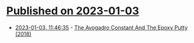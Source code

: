 # [Published on 2023-01-03](index.md)

* [2023-01-03, 11:46:35](https://news.ycombinator.com/item?id=34230332) - [The Avogadro Constant And The Epoxy Putty (2018)](https://web.archive.org/web/20181213184726/https://epxx.co/logbook/entries/avogadro_en.html)
